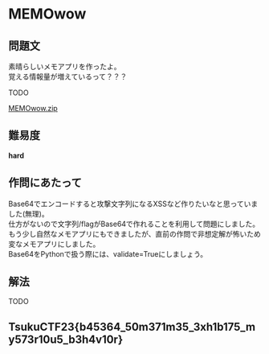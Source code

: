 # MEMOwow

## 問題文
素晴らしいメモアプリを作ったよ。  
覚える情報量が増えているって？？？  

<URL>TODO  

[MEMOwow.zip](files/MEMOwow.zip)  

## 難易度
**hard**  

## 作問にあたって
Base64でエンコードすると攻撃文字列になるXSSなど作りたいなと思っていました(無理)。  
仕方がないので文字列/flagがBase64で作れることを利用して問題にしました。  
もう少し自然なメモアプリにもできましたが、直前の作問で非想定解が怖いため変なメモアプリにしました。  
Base64をPythonで扱う際には、validate=Trueにしましょう。  

## 解法
TODO  

## TsukuCTF23{b45364_50m371m35_3xh1b175_my573r10u5_b3h4v10r}
